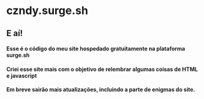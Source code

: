 # czndy.surge.sh

## E aí!

#### Esse é o código do meu site hospedado gratuitamente na plataforma surge.sh

#### Criei esse site mais com o objetivo de relembrar algumas coisas de HTML e javascript

#### Em breve sairão mais atualizações, incluindo a parte de enigmas do site.
